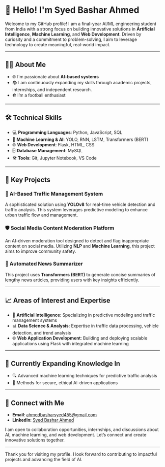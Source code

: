 # 👋 Hello! I'm Syed Bashar Ahmed

Welcome to my GitHub profile! I am a final-year AI/ML engineering student from India with a strong focus on building innovative solutions in **Artificial Intelligence**, **Machine Learning**, and **Web Development**. Driven by curiosity and a commitment to problem-solving, I aim to leverage technology to create meaningful, real-world impact.

---

## 🧑‍🎓 About Me

- 🌐 I'm passionate about **AI-based systems**
- 📚 I am continuously expanding my skills through academic projects, internships, and independent research.
- ⚽ I’m a football enthusiast
---

## 🛠️ Technical Skills

- 💻 **Programming Languages**: Python, JavaScript, SQL
- 🤖 **Machine Learning & AI**: YOLO, RNN, LSTM, Transformers (BERT)
- 🌐 **Web Development**: Flask, HTML, CSS
- 🗄️ **Database Management**: MySQL
- 🛠️ **Tools**: Git, Jupyter Notebook, VS Code

---

## 📂 Key Projects

### 🚦 AI-Based Traffic Management System
A sophisticated solution using **YOLOv8** for real-time vehicle detection and traffic analysis. This system leverages predictive modeling to enhance urban traffic flow and management.

### 🛡️ Social Media Content Moderation Platform
An AI-driven moderation tool designed to detect and flag inappropriate content on social media. Utilizing **NLP** and **Machine Learning**, this project aims to improve community safety.

### 📰 Automated News Summarizer
This project uses **Transformers (BERT)** to generate concise summaries of lengthy news articles, providing users with key insights efficiently.

---

## 📈 Areas of Interest and Expertise

- 🧠 **Artificial Intelligence**: Specializing in predictive modeling and traffic management systems
- 📊 **Data Science & Analysis**: Expertise in traffic data processing, vehicle detection, and trend analysis
- 🌐 **Web Application Development**: Building and deploying scalable applications using Flask with integrated machine learning

---

## 🌱 Currently Expanding Knowledge In

- 🔍 Advanced machine learning techniques for predictive traffic analysis
- 🔐 Methods for secure, ethical AI-driven applications

---

## 🤝 Connect with Me

- **Email**: [ahmedbasharsyed455@gmail.com](mailto:ahmedbasharsyed455@gmail.com)
- **LinkedIn**: [Syed Bashar Ahmed](https://www.linkedin.com/in/syed-bashar-ahmed/)


I am open to collaboration opportunities, internships, and discussions about AI, machine learning, and web development. Let’s connect and create innovative solutions together.

---

Thank you for visiting my profile. I look forward to contributing to impactful projects and advancing the field of AI.

